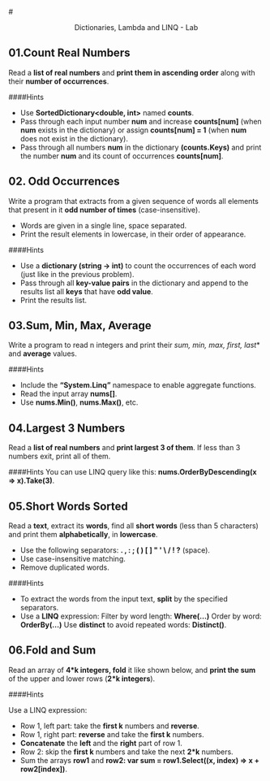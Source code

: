#<p align="center"> Dictionaries, Lambda and LINQ - Lab <p>

## 01.Count Real Numbers
Read a **list of real numbers** and **print them in ascending order** along with their **number of occurrences**.

####Hints

- Use **SortedDictionary<double, int>** named **counts**.
- Pass through each input number **num** and increase **counts[num]** (when **num** exists in the dictionary) or assign **counts[num] = 1** (when **num** does not exist in the dictionary).
- Pass through all numbers **num** in the dictionary **(counts.Keys)** and print the number **num** and its count of occurrences **counts[num]**.

## 02. Odd Occurrences
Write a program that extracts from a given sequence of words all elements that present in it **odd number of times** (case-insensitive).
- Words are given in a single line, space separated.
- Print the result elements in lowercase, in their order of appearance.

####Hints

- Use a **dictionary (string -> int)** to count the occurrences of each word (just like in the previous problem).
- Pass through all **key-value pairs** in the dictionary and append to the results list all **keys** that have **odd value**.
- Print the results list.

## 03.Sum, Min, Max, Average
Write a program to read n integers and print their *sum, min, max, first, last** and **average** values.

####Hints

- Include the **“System.Linq”** namespace to enable aggregate functions.
- Read the input array **nums[]**.
- Use **nums.Min()**, **nums.Max()**, etc.

## 04.Largest 3 Numbers
Read a **list of real numbers** and **print largest 3 of them**. If less than 3 numbers exit, print all of them.

####Hints
You can use LINQ query like this: **nums.OrderByDescending(x => x).Take(3)**.

## 05.Short Words Sorted
Read a **text**, extract its **words**, find all **short words** (less than 5 characters) and print them **alphabetically**, in **lowercase**.

- Use the following separators: **. , : ; ( ) [ ] " ' \ / ! ?** (space).
- Use case-insensitive matching.
- Remove duplicated words.

####Hints
- To extract the words from the input text, **split** by the specified separators.
- Use a **LINQ** expression:
Filter by word length: **Where(…)**
Order by word: **OrderBy(…)**
Use **distinct** to avoid repeated words: **Distinct()**.

## 06.Fold and Sum
Read an array of **4*k integers, fold** it like shown below, and **print the sum** of the upper and lower rows (**2*k integers**).

####Hints

Use a LINQ expression:

- Row 1, left part: take the **first k** numbers and **reverse**.
- Row 1, right part: **reverse** and take the **first k** numbers.
- **Concatenate** the **left** and the **right** part of row 1.
- Row 2: skip the **first k** numbers and take the next **2*k** numbers.
- Sum the arrays **row1** and **row2: var sum = row1.Select((x, index) => x + row2[index])**.
